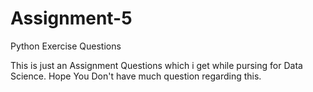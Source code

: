 # Assignment-5
Python Exercise Questions 

This is just an Assignment Questions which i get while pursing for Data Science.
Hope You Don't have much question regarding this.
